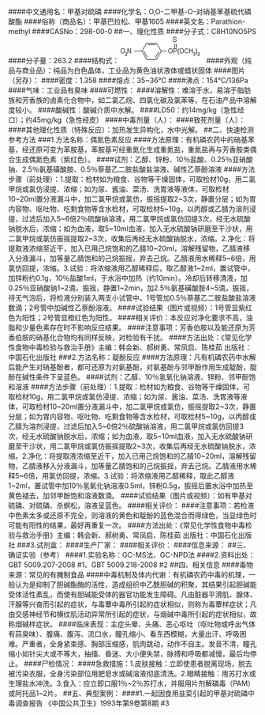 ####中文通用名：甲基对硫磷
####化学名：O,O-二甲基-O-对硝基苯基硫代磷酸酯
####俗称（商品名）：甲基巴拉松、甲基1605
####英文名：Parathion-methyl
####CASNo：298-00-0
##一、理化性质
####分子式：C8H10NO5PS
####分子量：263.2
####结构式：![结构式](./assets/duwu/甲基对硫磷/@0结构式.gif)
####外观（纯品与商业品）：纯品为白色晶体，工业品为黄色油状液体或蜡状固体
####图片（另存）：
####密度：1.358
####熔点：35~36℃
####沸点：154℃/136Pa
####气味：工业品有臭味
####可燃性：
####溶解性：难溶于水，易溶于脂肪族和芳香族的卤素化合物中，如二氯乙烷、四氯化碳及氯苯等，在石油产品中溶解度较小。
####酸碱性：酸碱介质中水解。
####LD50：约14mg/kg（急性经口）；约45mg/kg（急性经皮）
####中毒剂量（人）：
####致死剂量（人）：
####其他理化性质（特殊反应）：加热发生异构化，水中光解。
##二、快速检测参考方法
###1.方法名称：偶氮色素反应
####方法原理：有机磷农药中的硝基苯基，经还原可变为苯胺基，苯胺基可经重氮化生成重氮盐，重氮盐再与芳香胺类偶合生成偶氮色素（紫红色）。
####试剂：乙醇、锌粉、10％盐酸、0.25％亚硝酸钠、2.5％氨基磺酸胺、0.5％萘基乙二胺盐酸盐溶液、碱性乙萘酚溶液
####方法步骤（前处理）：1.提取：检材如为粮食、谷物等干燥固体，可取检材10g，用二氯甲烷或氯仿浸提、浓缩；如为尿、酱油、菜汤、洗胃液等液体，可取检材10~20ml置分液漏斗中，加二氯甲烷或氯仿，振摇提取2~3次，静置分层；如为胃内容物、呕吐物、吃剩食物等含水检材，可取检材5~10g，以丙醇或乙腈为溶剂浸提，过滤后加入5~6倍2％硫酸钠溶液，用二氯甲烷或氯仿回提3次，经无水硫酸钠脱水后，浓缩；如为血液，取5~10ml血液，加入无水硫酸钠研磨至干沙状，用二氯甲烷或氯仿振摇提取2~3次，收集后再经无水硫酸钠脱水，浓缩。2.净化：将提取液浓缩至近干，加入已用己烷饱和的乙腈10~20ml，溶解残留物，乙腈液移入分液漏斗，加等量乙腈饱和的己烷振摇，弃去己烷。乙腈液用水稀释5~6倍，用氯仿回提，浓缩。3.试验：将浓缩液用乙醇稀释后，取乙醇液1~2ml，置试管中，加锌粉约0.1g，10％盐酸1ml，于水浴中加热（约10min）。冷却后转移清液，加0.25％亚硝酸钠1~2滴，振摇，静置1~2min，加2.5％氨基磺酸胺4~5滴，振摇，待无气泡后，将检液分别装入两支小试管中。1号管加0.5％萘基乙二胺盐酸盐溶液数滴；2号管中加碱性乙萘酚溶液。
####试验结果（图片或视频）：1号管显紫红色为阳性；2号管显橙红色为阳性。
####相关评价：本反应对净化要求不高，油脂和少量色素存在时不影响反应结果。
####注意事项：芳香伯胺以及能还原为芳香伯胺的硝基化合物均有同样反映，对检验有干扰。
####方法出处：《常见化学性食物中毒检验与救治手册》主编：韩会新、郝树勇、常凤启、陈桂茹 出版社：中国石化出版社
###2.方法名称：靛酚反应
####方法原理：凡有机磷农药中水解后能产生对硝基酚者，都可还原为对氨基酚，对氨基酚与邻甲酚作用生成靛酚，靛酚在碱性条件下呈蓝色。
####试剂：乙醇、10％氢氧化钠溶液、锌粉、邻甲酚饱和溶液
####方法步骤（前处理）：1.提取：检材如为粮食、谷物等干燥固体，可取检材10g，用二氯甲烷或氯仿浸提、浓缩；如为尿、酱油、菜汤、洗胃液等液体，可取检材10~20ml置分液漏斗中，加二氯甲烷或氯仿，振摇提取2~3次，静置分层；如为胃内容物、呕吐物、吃剩食物等含水检材，可取检材5~10g，以丙醇或乙腈为溶剂浸提，过滤后加入5~6倍2％硫酸钠溶液，用二氯甲烷或氯仿回提3次，经无水硫酸钠脱水后，浓缩；如为血液，取5~10ml血液，加入无水硫酸钠研磨至干沙状，用二氯甲烷或氯仿振摇提取2~3次，收集后再经无水硫酸钠脱水，浓缩。2.净化：将提取液浓缩至近干，加入已用己烷饱和的乙腈10~20ml，溶解残留物，乙腈液移入分液漏斗，加等量乙腈饱和的己烷振摇，弃去己烷。乙腈液用水稀释5~6倍，用氯仿回提，浓缩。3.试验：将浓缩液用乙醇稀释，取此乙醇液1~2ml，置试管中加10％氢氧化钠溶液0.5ml，锌粉0.5g，振摇后置水浴中加热至黄色褪去，加邻甲酚饱和溶液数滴。
####试验结果（图片或视频）：如有甲基对硫磷、对硫磷、杀螟松，溶液呈蓝色。
####相关评价：
####注意事项：若检液中色素太多或还原不完全，则溶液的黄色和靛酚的蓝色混合而得绿色，当显绿色时可能有阳性的结果，最好再重复一次。
####方法出处：《常见化学性食物中毒检验与救治手册》主编：韩会新、郝树勇、常凤启、陈桂茹 出版社：中国石化出版社
###3.试剂盒：
####生产厂家：
####相关评价：
####信息来源：
##三、确证实验（参考）
####1.实验名称：GC-MS法、GC-NPD法
####2.资料出处：GBT 5009.207-2008 #1、GBT 5009.218-2008 #2
##四、相关信息
####毒物来源：常见的有腌制食品
####中毒机制及体内代谢：有机磷农药中毒的机理，一般认为是抑制了胆碱酯酶的活性，造成组织中乙酰胆碱的积聚，其结果引起胆碱能受体活性紊乱，而使有胆碱能受体的器官功能发生障碍。凡由脏器平滑肌、腺体、汗腺等兴奋而引起的症状，与毒蕈中毒所引起的症状相似，则称为毒蕈样症状；凡由交感神经节和横纹肌活动异常所引起的症状，与烟碱中毒所引起的症状相似，故称烟碱样症状。
####临床表现：主症头晕、头痛、恶心呕吐（呕吐物或呼出气体有蒜臭味）、腹痛、腹泻、流口水，瞳孔缩小、看东西模糊，大量出汗、呼吸困难。严重者，全身紧束感、胸部压缩感，肌肉跳动，动作不自主。发音不清，瞳孔缩小如针尖大或不等大，抽搐、昏迷、大小便失禁，脉搏和呼吸都减慢，最后均停止。
####尸检情况：
####急救措施：1.皮肤接触：立即使患者脱离现场，脱去被污染衣服，全身污染部位用肥皂水或碱溶液彻底清洗。2.眼睛接触：用苏打水或生理盐水冲洗。3.食入：应立即口服1％~2％苏打水，并服用片剂解磷毒（PAM）或阿托品1~2片。
##五、典型案例：
####1.一起因食用韭菜引起的甲基对硫磷中毒调查报告 《中国公共卫生》1993年第9卷第8期 #3
